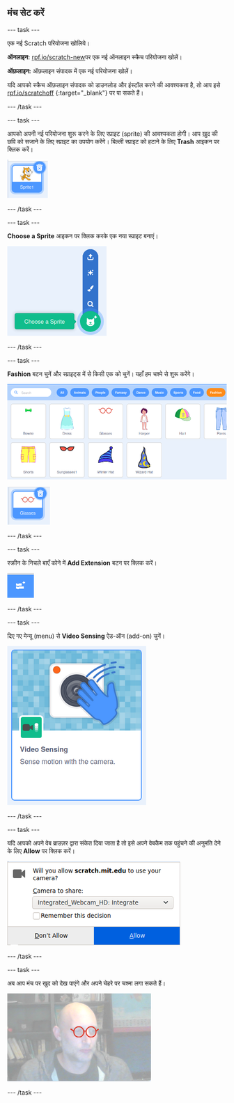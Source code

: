 ## मंच सेट करें

--- task ---

एक नई Scratch परियोजना खोलिये।

**ऑनलाइन:** [rpf.io/scratch-new](https://rpf.io/scratch-new)पर एक नई ऑनलाइन स्क्रैच परियोजना खोलें।

**ऑफ़लाइन:** ऑफ़लाइन संपादक में एक नई परियोजना खोलें।

यदि आपको स्क्रैच ऑफ़लाइन संपादक को डाउनलोड और इंस्टॉल करने की आवश्यकता है, तो आप इसे [rpf.io/scratchoff](https://rpf.io/scratchoff) {:target="_blank"} पर पा सकते हैं।

--- /task ---

--- task ---

आपको अपनी नई परियोजना शुरू करने के लिए स्प्राइट (sprite) की आवश्यकता होगी। आप ख़ुद की छवि को सजाने के लिए स्प्राइट का उपयोग करेंगे। बिल्ली स्प्राइट को हटाने के लिए **Trash** आइकन पर क्लिक करें।

![कैट स्प्राइट पर ट्रैश आइकन दिखाती छवि](images/delete-sprite.png)

--- /task ---

--- task ---

**Choose a Sprite** आइकन पर क्लिक करके एक नया स्प्राइट बनाएं।

![विस्तारित 'Choose a Sprite' दिखाने वाली छवि](images/new-sprite.png)

--- /task ---

--- task ---

**Fashion** बटन चुनें और स्प्राइट्स में से किसी एक को चुनें। यहाँ हम चश्मे से शुरू करेंगे।

![छवि 'Fashion' स्प्राइट दिखाती है](images/fashion.png)

![छवि चश्मा दिखाती है](images/glasses.png)

--- /task ---

--- task ---

स्क्रीन के निचले बाएँ कोने में **Add Extension** बटन पर क्लिक करें।

![add Extension बटन दिखाने वाली छवि](images/add-extension.png)

--- /task ---

--- task ---

दिए गए मेन्यू (menu) से **Video Sensing** ऐड-ऑन (add-on) चुनें।

![वीडियो एक्सटेंशन लाइब्रेरी के चयन को दिखाने वाली छवि](images/video-extension.png)

--- /task ---

--- task ---

यदि आपको अपने वेब ब्राउज़र द्वारा संकेत दिया जाता है तो इसे अपने वेबकैम तक पहुंचने की अनुमति देने के लिए **Allow** पर क्लिक करें।

![छवि कैमरे के उपयोग की अनुमति देने के लिए ब्राउज़र संकेत को दिखाती है](images/allow-camera.png)

--- /task ---

--- task ---

अब आप मंच पर खुद को देख पाएंगे और अपने चेहरे पर चश्मा लगा सकते हैं।

![चेहरे पर चश्मे के साथ एक आदमी की छवि](images/man-with-glasses.png)

--- /task ---





